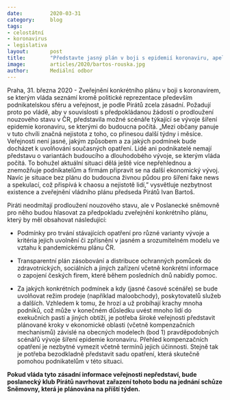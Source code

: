 ```yaml
---
date:         2020-03-31
category:     blog
tags:
- celostátní
- koronavirus
- legislativa
layout:       post
title:        "Představte jasný plán v boji s epidemií koronaviru, apelují na vládu Piráti. Bod chtějí zařadit na jednání Sněmovny"
image:        articles/2020/bartos-rouska.jpg
author:       Mediální odbor
--- 
```



Praha, 31. března 2020 - Zveřejnění konkrétního plánu v boji s koronavirem, se kterým vláda seznámí kromě politické reprezentace především podnikatelskou sféru a veřejnost, je podle Pirátů zcela zásadní. Požadují proto po vládě, aby v souvislosti s předpokládanou žádostí o prodloužení nouzového stavu v ČR, představila možné scénáře týkající se vývoje šíření epidemie koronaviru, se kterými do budoucna počítá. „Mezi občany panuje v tuto chvíli značná nejistota z toho, co přinesou další týdny i měsíce. Veřejnosti není jasné, jakým způsobem a za jakých podmínek bude docházet k uvolňování současných opatření. Lidé ani podnikatelé nemají představu o variantách budoucího a dlouhodobého vývoje, se kterým vláda počítá. To bohužel aktuální situaci dělá ještě více nepřehlednou a znemožňuje podnikatelům a firmám připravit se na další ekonomický vývoj. Navíc je situace bez plánu do budoucna živnou půdou pro šíření fake news a spekulací, což přispívá k chaosu a nejistotě lidí,” vysvětluje nezbytnost existence a zveřejnění vládního plánu předseda Pirátů Ivan Bartoš.


Piráti neodmítají prodloužení nouzového stavu, ale v Poslanecké sněmovně pro něho budou hlasovat za předpokladu zveřejnění konkrétního plánu, který by měl obsahovat následující:

* Podmínky pro trvání stávajících opatření pro různé varianty vývoje a kritéria jejich uvolnění či zpřísnění v jasném a srozumitelném modelu ve vztahu k pandemickému plánu ČR.

* Transparentní plán zásobování a distribuce ochranných pomůcek do zdravotnických, sociálních a jiných zařízení včetně konkrétní informace o zapojení českých firem, které během posledních dnů nabídly pomoc. 

* Za jakých konkrétních podmínek a kdy (jasné časové scénáře) se bude uvolňovat režim prodeje (například maloobchody), poskytovatelů služeb a dalších. Vzhledem k tomu, že hrozí a už probíhají krachy mnoha podniků, což může v konečném důsledku uvést mnoho lidí do exekučních pastí a jiných obtíží, je potřeba široké veřejnosti představit plánované kroky v ekonomické oblasti (včetně kompenzačních mechanismů) závislé na obecných modelech (bod 1) pravděpodobných scénářů vývoje šíření epidemie koronaviru. Přehled kompenzačních opatření je nezbytné vymezit včetně termínů jejich účinnosti. Stejně tak je potřeba bezodkladně představit sadu opatření, která skutečně pomohou podnikatelům v této situaci. 


**Pokud vláda tyto zásadní informace veřejnosti nepředstaví, bude poslanecký klub Pirátů navrhovat zařazení tohoto bodu na jednání schůze Sněmovny, která je plánována na příští týden.**

